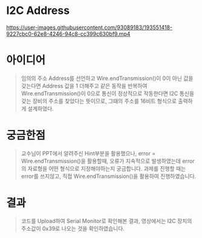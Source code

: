 # I2C Address



https://user-images.githubusercontent.com/93089183/193551418-9227cbc0-62e8-4246-94c8-cc399c630bf9.mp4

# 아이디어

> 임의의 주소 Address를 선언하고 Wire.endTransmission()이 0이 아닌 값을 갖는다면 Address 값을 1 더해주고 같은 동작을 반복하여
Wire.endTransmission()이 0으로 통신이 정상적으로 작동한다면 I2C 통신을 갖는 장비의 주소를 찾았다는 뜻이므로,
그떄의 주소를 16비트 형식으로 출력하게 설계하였다.

# 궁금한점

> 교수님이 PPT에서 알려주신 Hint부분을 활용했으나, error = Wire.endTransmission()을 활용할때, 오류가 지속적으로 발생하였는데
error의 자료형을 어떤 형식으로 지정해야하는지 궁금합니다. 과제를 진행할 때는 error를 쓰지않고, 직접 Wire.endTransmission()을 활용하여 진행하였습니다.

# 결과

> 코드를 Upload하여 Serial Monitor로 확인해본 결과, 영상에서는 I2C 장치의 주소값이 0x39로 나오는 것을 확인하였습니다.
